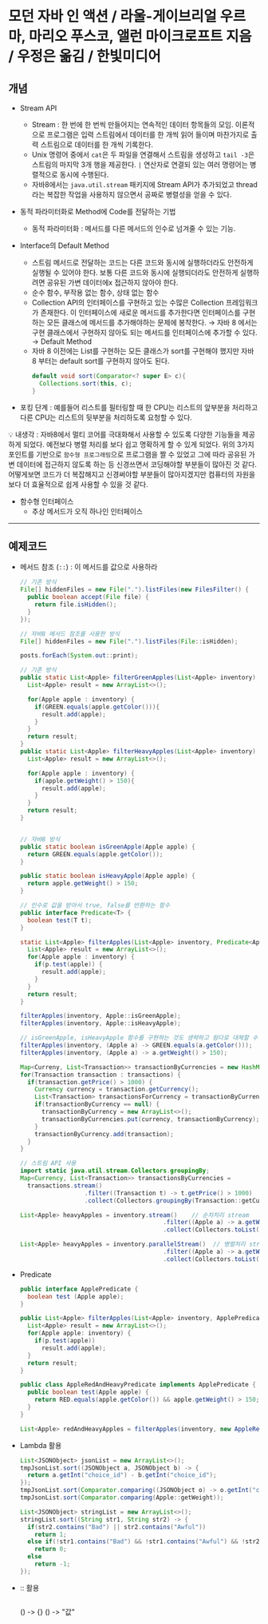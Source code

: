 # 모던 자바 인 액션 / 라울-게이브리얼 우르마, 마리오 푸스코, 앨런 마이크로프트 지음 / 우정은 옮김 / 한빛미디어

## 개념
- Stream API
  - Stream : 한 번에 한 번씩 만들어지는 연속적인 데이터 항목들의 모임. 이론적으로 프로그램은 입력 스트림에서 데이터를 한 개씩 읽어 들이며 마찬가지로 출력 스트림으로 데이터를 한 개씩 기록한다.
  - Unix 명령어 중에서 `cat`은 두 파일을 연결해서 스트림을 생성하고 `tail -3`은 스트림의 마지막 3개 행을 제공한다. `|` 연산자로 연결되 있는 여러 명령어는 병렬적으로 동시에 수행된다.
  - 자바8에서는 `java.util.stream` 패키지에 Stream API가 추가되었고 thread 라는 복잡한 작업을 사용하지 않으면서 공짜로 병렬성을 얻을 수 있다.
- 동적 파라미터화로 Method에 Code를 전달하는 기법
  - 동적 파라미터화 : 메서드를 다른 메서드의 인수로 넘겨줄 수 있는 기능.
- Interface의 Default Method
  - 스트림 메서드로 전달하는 코드는 다른 코드와 동시에 실행하더라도 안전하게 실행될 수 있어야 한다. 보통 다른 코드와 동시에 실행되더라도 안전하게 실행하려면 공유된 가변 데이터에x 접근하지 않아야 한다.
  - 순수 함수, 부작용 없는 함수, 상태 없는 함수
  - Collection API의 인터페이스를 구현하고 있는 수많은 Collection 프레임워크가 존재한다. 이 인터페이스에 새로운 메서드를 추가한다면 인터페이스를 구현하는 모든 클래스에 메서드를 추가해야하는 문제에 봉착한다. → 자바 8 에서는 구현 클래스에서 구현하지 않아도 되는 메서드를 인터페이스에 추가할 수 있다. → Default Method
  - 자바 8 이전에는 List를 구현하는 모든 클래스가 sort를 구현해야 했지만 자바 8 부터는 default sort를 구현하지 않아도 된다.
    ```java
    default void sort(Comparator<? super E> c){
      Collections.sort(this, c);
    }
    ```

- 포킹 단계 : 예를들어 리스트를 필터링할 때 한 CPU는 리스트의 앞부분을 처리하고 다른 CPU는 리스트의 뒷부분을 처리하도록 요청할 수 있다.

💡 내생각 : 자바8에서 멀티 코어를 극대화해서 사용할 수 있도록 다양한 기능들을 제공하게 되었다. 예전보다 병렬 처리를 보다 쉽고 명확하게 할 수 있게 되었다. 위의 3가지 포인트를 기반으로 `함수형 프로그래밍`으로 프로그램을 짤 수 있었고 그에 따라 공유된 가변 데이터에 접근하지 않도록 하는 등 신경쓰면서 코딩해야할 부분들이 많아진 것 같다. 어떻게보면 코드가 더 복잡해지고 신경써야할 부분들이 많아지겠지만 컴퓨터의 자원을 보다 더 효율적으로 쉽게 사용할 수 있을 것 같다.

- 함수형 인터페이스
  - 추상 메서드가 오직 하나인 인터페이스


---

## 예제코드
- 메서드 참조 (`::`) : 이 메서드를 값으로 사용하라
  ```java
  // 기존 방식
  File[] hiddenFiles = new File(".").listFiles(new FilesFilter() {
    public boolean accept(File file) {
      return file.isHidden();
    }
  });

  // 자바8 메서드 참조를 사용한 방식
  File[] hiddenFiles = new File(".").listFiles(File::isHidden);

  posts.forEach(System.out::print);
  ```
  ```java
  // 기존 방식
  public static List<Apple> filterGreenApples(List<Apple> inventory) {
    List<Apple> result = new ArrayList<>();

    for(Apple apple : inventory) {
      if(GREEN.equals(apple.getColor())){
        result.add(apple);
      }
    }
    return result;
  }
  public static List<Apple> filterHeavyApples(List<Apple> inventory) {
    List<Apple> result = new ArrayList<>();

    for(Apple apple : inventory) {
      if(apple.getWeight() > 150){
        result.add(apple);
      }
    }
    return result;
  }


  // 자바8 방식
  public static boolean isGreenApple(Apple apple) {
    return GREEN.equals(apple.getColor());
  }

  public static boolean isHeavyApple(Apple apple) {
    return apple.getWeight() > 150;
  }
  
  // 인수로 값을 받아서 true, false를 반환하는 함수
  public interface Predicate<T> {
    boolean test(T t);
  }

  static List<Apple> filterApples(List<Apple> inventory, Predicate<Apple> p) {
    List<Apple> result = new ArrayList<>();
    for(Apple apple : inventory) {
      if(p.test(apple)) {
        result.add(apple);
      }
    }
    return result;
  }

  filterApples(inventory, Apple::isGreenApple);
  filterApples(inventory, Apple::isHeavyApple);

  // isGreenApple, isHeavyApple 함수를 구현하는 것도 생략하고 람다로 대체할 수 있다.
  filterApples(inventory, (Apple a) -> GREEN.equals(a.getColor()));
  filterApples(inventory, (Apple a) -> a.getWeight() > 150);
  ```
  ```java
  Map<Curreny, List<Transaction>> transactionByCurrencies = new HashMap<>();
  for(Transaction transaction : transactions) {
    if(transaction.getPrice() > 1000) {
      Currency currency = transaction.getCurrency();
      List<Transaction> transactionsForCurrency = transactionByCurrencies.get(currency);
      if(transactionByCurrency == null) {
        transactionByCurrency = new ArrayList<>();
        transactionByCurrencies.put(currency, transactionByCurrency);
      }
      transactionByCurrency.add(transaction);
    }
  }

  // 스트림 API 사용
  import static java.util.stream.Collectors.groupingBy;
  Map<Currency, List<Transaction>> transactionsByCurrencies =
    transactions.stream()
                    .filter((Transaction t) -> t.getPrice() > 1000)
                    .collect(Collectors.groupingBy(Transaction::getCurrency));

  List<Apple> heavyApples = inventory.stream()    // 순차처리 stream
                                          .filter((Apple a) -> a.getWeight > 150)
                                          .collect(Collectors.toList());

  List<Apple> heavyApples = inventory.parallelStream()  // 병렬처리 stream
                                          .filter((Apple a) -> a.getWeight > 150)
                                          .collect(Collectors.toList());  
  ```
- Predicate
  ```java
  public interface ApplePredicate {
    boolean test (Apple apple);
  }

  public List<Apple> filterApples(List<Apple> inventory, ApplePredicate p) {
    List<Apple> result = new ArrayList<>();
    for(Apple apple: inventory) {
      if(p.test(apple))
        result.add(apple);
    }
    return result;
  }

  public class AppleRedAndHeavyPredicate implements ApplePredicate {
    public boolean test(Apple apple) {
      return RED.equals(apple.getColor()) && apple.getWeight() > 150;
    }
  }

  List<Apple> redAndHeavyApples = filterApples(inventory, new AppleRedAndHeavyPredicate());
  ```
  
- Lambda 활용
  ```java
  List<JSONObject> jsonList = new ArrayList<>();
  tmpJsonList.sort((JSONObject a, JSONObject b) -> {
    return a.getInt("choice_id") - b.getInt("choice_id");
  });
  tmpJsonList.sort(Comparator.comparing((JSONObject o) -> o.getInt("choice_id")));
  tmpJsonList.sort(Comparator.comparing(Apple::getWeight));

  List<JSONObject> stringList = new ArrayList<>();
  stringList.sort((String str1, String str2) -> {
    if(str2.contains("Bad") || str2.contains("Awful"))
      return 1;
    else if(!str1.contains("Bad") && !str1.contains("Awful") && !str2.contains("Bad") && !str2.contains("Awful"))
      return 0;
    else
      return -1;
  });
  ```

- :: 활용
  ```java
  
  ```

  () -> {}
  () -> "값"

